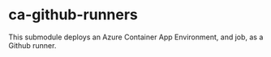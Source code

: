 # ca-github-runners

This submodule deploys an Azure Container App Environment, and job, as a Github runner.

